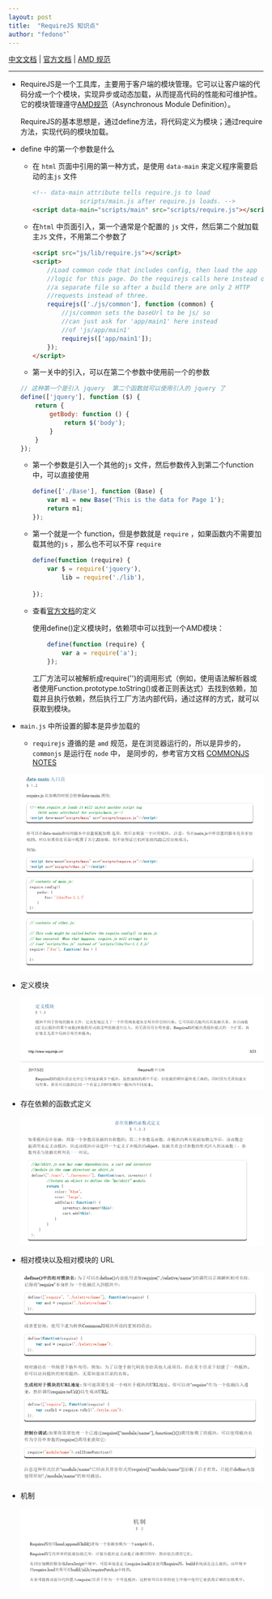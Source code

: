 ```yaml
---
layout: post
title:  "RequireJS 知识点"
author: "fedono"`
---
```


[中文文档](https://wenku.baidu.com/view/836bd9c8112de2bd960590c69ec3d5bbfd0adad2.html) | [官方文档](https://requirejs.org/) | [AMD 规范](https://github.com/amdjs/amdjs-api/wiki/require-(中文版)) 

---

- RequireJS是一个工具库，主要用于客户端的模块管理。它可以让客户端的代码分成一个个模块，实现异步或动态加载，从而提高代码的性能和可维护性。它的模块管理遵守[AMD规范](https://github.com/amdjs/amdjs-api/wiki/AMD)（Asynchronous Module Definition）。

  RequireJS的基本思想是，通过define方法，将代码定义为模块；通过require方法，实现代码的模块加载。

- define 中的第一个参数是什么

  - 在 `html` 页面中引用的第一种方式，是使用 `data-main` 来定义程序需要启动的主`js` 文件

    ```html
    <!-- data-main attribute tells require.js to load
                 scripts/main.js after require.js loads. -->
    <script data-main="scripts/main" src="scripts/require.js"></script>
    ```

  - 在`html` 中页面引入，第一个通常是个配置的 `js` 文件，然后第二个就加载主`JS` 文件，不用第二个参数了

    ```html
    <script src="js/lib/require.js"></script>
    <script>
        //Load common code that includes config, then load the app
        //logic for this page. Do the requirejs calls here instead of
        //a separate file so after a build there are only 2 HTTP
        //requests instead of three.
        requirejs(['./js/common'], function (common) {
            //js/common sets the baseUrl to be js/ so
            //can just ask for 'app/main1' here instead
            //of 'js/app/main1'
            requirejs(['app/main1']);
        });
    </script>
    ```

  - 第一关中的引入，可以在第二个参数中使用前一个的参数

  ```js
  // 这种第一个是引入 jquery  第二个函数就可以使用引入的 jquery 了
  define(['jquery'], function ($) {
      return {
          getBody: function () {
              return $('body');
          }
      }
  });
  ```

  - 第一个参数是引入一个其他的`js` 文件，然后参数传入到第二个function中，可以直接使用

    ```js
    define(['./Base'], function (Base) {
        var m1 = new Base('This is the data for Page 1');
        return m1;
    });
    ```

  - 第一个就是一个 function，但是参数就是 `require` ，如果函数内不需要加载其他的`js` ，那么也不可以不穿 `require` 

    ```js
    define(function (require) {
        var $ = require('jquery'),
            lib = require('./lib'),
            
    });
    ```
    
  - 查看[官方文档](https://github.com/amdjs/amdjs-api/wiki/require-(中文版))的定义

    使用define()定义模块时，依赖项中可以找到一个AMD模块：

    ```js
        define(function (require) {
            var a = require('a');
        });
    ```

    工厂方法可以被解析成require('')的调用形式（例如，使用语法解析器或者使用Function.prototype.toString()或者正则表达式）去找到依赖，加载并且执行依赖，然后执行工厂方法内部代码，通过这样的方式，就可以获取到模块。

- `main.js` 中所设置的脚本是异步加载的

  - `requirejs` 遵循的是 `amd` 规范，是在浏览器运行的，所以是异步的，`commonjs` 是运行在 `node` 中， 是同步的，参考官方文档 [COMMONJS NOTES](https://requirejs.org/docs/commonjs.html)

  ![image-20200322121159688](../assets/imgs/requirejs/entry.png)

- 定义模块

  ![image-20200322121722877](../assets/imgs/requirejs/define-module.png)

- 存在依赖的函数式定义

  ![image-20200322122204310](../assets/imgs/requirejs/dependence.png)

- 相对模块以及相对模块的 URL

  ![image-20200322123014398](../assets/imgs/requirejs/relative-url.png)

- 机制

  ![image-20200322134200072](../assets/imgs/requirejs/mechanism.png)


